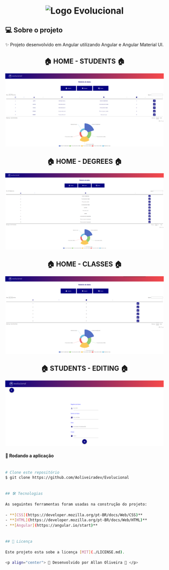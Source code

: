 
<h1 align="center" >
    <img alt="Logo Evolucional" src="https://evolucional.com.br/img/global/logo-evolucional.svg" />
</h1>


## 💻 Sobre o projeto

✨ Projeto desenvolvido em Angular utilizando Angular e Angular Material UI.

<h3 align="center" >
	<h2 align="center"> 
	🏠  HOME - STUDENTS 🏠
</h2>
   	<img src="https://github.com/Aoliveiradev/Evolucional/blob/main/ScreenShoots/Home.png?raw=true" />
	<h2 align="center"> 
	🏠  HOME - DEGREES 🏠
</h2>
	<img src="https://github.com/Aoliveiradev/Evolucional/blob/main/ScreenShoots/Degrees.png?raw=true" />
	<h2 align="center"> 
	🏠  HOME - CLASSES 🏠
</h2>
	<img src="https://github.com/Aoliveiradev/Evolucional/blob/main/ScreenShoots/Class.png?raw=true" />
  <h2 align="center">
  🏠  STUDENTS - EDITING 🏠
  </h2>
  <img src="https://github.com/Aoliveiradev/Evolucional/blob/main/ScreenShoots/editing%20students.png?raw=true" />
</h3>



#### 🧭 Rodando a aplicação

```bash

# Clone este repositório
$ git clone https://github.com/Aoliveiradev/Evolucional


## 🛠 Tecnologias

As seguintes ferramentas foram usadas na construção do projeto:

- **[CSS](https://developer.mozilla.org/pt-BR/docs/Web/CSS)**
- **[HTML](https://developer.mozilla.org/pt-BR/docs/Web/HTML)**
- **[Angular](https://angular.io/start)**


## 📝 Licença

Este projeto esta sobe a licença [MIT](./LICENSE.md).

<p align="center"> 🚀 Desenvolvido por Allan Oliveira 🚀 </p>
